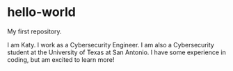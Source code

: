 # hello-world
My first repository.

I am Katy.  I work as a Cybersecurity Engineer.  I am also a Cybersecurity student at the University of Texas at San Antonio.  I have some experience in coding, but am excited to learn more!
